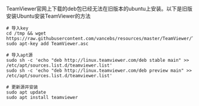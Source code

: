 TeamViewer官网上下载的deb包已经无法在旧版本的ubuntu上安装。以下是旧版安装Ubuntu安装TeamViewer的方法

```
# 导入key
cd /tmp && wget https://raw.githubusercontent.com/vancebs/resources/master/TeamViewer/TeamViewer.asc
sudo apt-key add TeamViewer.asc

# 导入apt源
sudo sh -c 'echo "deb http://linux.teamviewer.com/deb stable main" >> /etc/apt/sources.list.d/teamviewer.list'
sudo sh -c 'echo "deb http://linux.teamviewer.com/deb preview main" >> /etc/apt/sources.list.d/teamviewer.list'

# 更新源并安装
sudo apt update
sudo apt install teamviewer
```
